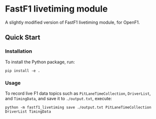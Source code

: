 # FastF1 livetiming module

A slightly modified version of FastF1 livetiming module, for OpenF1.


## Quick Start

### Installation

To install the Python package, run:
```
pip install -e .
```

### Usage

To record live F1 data topics such as `PitLaneTimeCollection`, `DriverList`, and `TimingData`, and save it to `./output.txt`, execute:
```
python -m fastf1_livetiming save ./output.txt PitLaneTimeCollection DriverList TimingData
```
